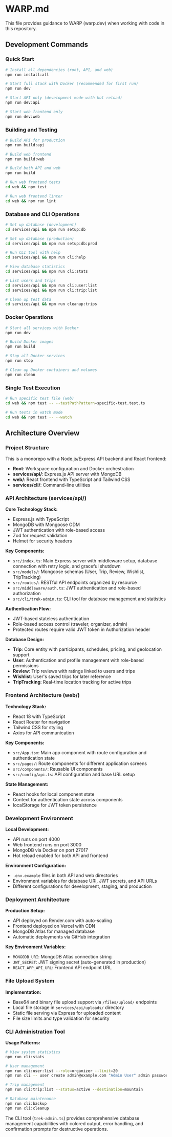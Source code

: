 # WARP.md

This file provides guidance to WARP (warp.dev) when working with code in this repository.

## Development Commands

### Quick Start
```bash
# Install all dependencies (root, API, and web)
npm run install:all

# Start full stack with Docker (recommended for first run)
npm run dev

# Start API only (development mode with hot reload)
npm run dev:api

# Start web frontend only  
npm run dev:web
```

### Building and Testing
```bash
# Build API for production
npm run build:api

# Build web frontend
npm run build:web

# Build both API and web
npm run build

# Run web frontend tests
cd web && npm test

# Run web frontend linter
cd web && npm run lint
```

### Database and CLI Operations
```bash
# Set up database (development)
cd services/api && npm run setup:db

# Set up database (production)
cd services/api && npm run setup:db:prod

# Run CLI tool with help
cd services/api && npm run cli:help

# View database statistics
cd services/api && npm run cli:stats

# List users and trips
cd services/api && npm run cli:user:list
cd services/api && npm run cli:trip:list

# Clean up test data
cd services/api && npm run cleanup:trips
```

### Docker Operations
```bash
# Start all services with Docker
npm run dev

# Build Docker images
npm run build

# Stop all Docker services
npm run stop

# Clean up Docker containers and volumes
npm run clean
```

### Single Test Execution
```bash
# Run specific test file (web)
cd web && npm test -- --testPathPattern=specific-test.test.ts

# Run tests in watch mode
cd web && npm test -- --watch
```

## Architecture Overview

### Project Structure
This is a monorepo with a Node.js/Express API backend and React frontend:

- **Root**: Workspace configuration and Docker orchestration
- **services/api/**: Express.js API server with MongoDB
- **web/**: React frontend with TypeScript and Tailwind CSS
- **services/cli/**: Command-line utilities

### API Architecture (services/api/)

**Core Technology Stack:**
- Express.js with TypeScript
- MongoDB with Mongoose ODM
- JWT authentication with role-based access
- Zod for request validation
- Helmet for security headers

**Key Components:**
- `src/index.ts`: Main Express server with middleware setup, database connection with retry logic, and graceful shutdown
- `src/models/`: Mongoose schemas (User, Trip, Review, Wishlist, TripTracking)
- `src/routes/`: RESTful API endpoints organized by resource
- `src/middleware/auth.ts`: JWT authentication and role-based authorization
- `src/cli/trek-admin.ts`: CLI tool for database management and statistics

**Authentication Flow:**
- JWT-based stateless authentication
- Role-based access control (traveler, organizer, admin)
- Protected routes require valid JWT token in Authorization header

**Database Design:**
- **Trip**: Core entity with participants, schedules, pricing, and geolocation support
- **User**: Authentication and profile management with role-based permissions  
- **Review**: Trip reviews with ratings linked to users and trips
- **Wishlist**: User's saved trips for later reference
- **TripTracking**: Real-time location tracking for active trips

### Frontend Architecture (web/)

**Technology Stack:**
- React 18 with TypeScript
- React Router for navigation
- Tailwind CSS for styling
- Axios for API communication

**Key Components:**
- `src/App.tsx`: Main app component with route configuration and authentication state
- `src/pages/`: Route components for different application screens
- `src/components/`: Reusable UI components
- `src/config/api.ts`: API configuration and base URL setup

**State Management:**
- React hooks for local component state
- Context for authentication state across components
- localStorage for JWT token persistence

### Development Environment

**Local Development:**
- API runs on port 4000
- Web frontend runs on port 3000  
- MongoDB via Docker on port 27017
- Hot reload enabled for both API and frontend

**Environment Configuration:**
- `.env.example` files in both API and web directories
- Environment variables for database URI, JWT secrets, and API URLs
- Different configurations for development, staging, and production

### Deployment Architecture

**Production Setup:**
- API deployed on Render.com with auto-scaling
- Frontend deployed on Vercel with CDN
- MongoDB Atlas for managed database
- Automatic deployments via GitHub integration

**Key Environment Variables:**
- `MONGODB_URI`: MongoDB Atlas connection string
- `JWT_SECRET`: JWT signing secret (auto-generated in production)
- `REACT_APP_API_URL`: Frontend API endpoint URL

### File Upload System

**Implementation:**
- Base64 and binary file upload support via `/files/upload/` endpoints
- Local file storage in `services/api/uploads/` directory
- Static file serving via Express for uploaded content
- File size limits and type validation for security

### CLI Administration Tool

**Usage Patterns:**
```bash
# View system statistics
npm run cli:stats

# User management
npm run cli:user:list --role=organizer --limit=20
npm run cli -- user create admin@example.com "Admin User" admin password123

# Trip management  
npm run cli:trip:list --status=active --destination=mountain

# Database maintenance
npm run cli:backup
npm run cli:cleanup
```

The CLI tool (`trek-admin.ts`) provides comprehensive database management capabilities with colored output, error handling, and confirmation prompts for destructive operations.